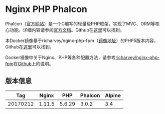 # Nginx PHP Phalcon

Phalcon（[官方网站](https://phalconphp.com)）是一个C编写的轻量级PHP框架，实现了MVC、ORM等核心功能。详细内容请参阅[官方文档](https://docs.phalconphp.com/en/latest/index.html)。Github在[这里](https://github.com/phalcon/cphalcon)可以找到。

本Docker镜像基于richarvey/nginx-php-fpm（[镜像地址](https://hub.docker.com/r/richarvey/nginx-php-fpm/)）的PHP5版本内容，Github在[这里](https://github.com/ngineered/nginx-php-fpm)可以找到。

Docker镜像中关于Nginx、PHP等各种配置方法，请参考[richarvey/nginx-php-fpm](https://hub.docker.com/r/richarvey/nginx-php-fpm/)在[Github](https://github.com/ngineered/nginx-php-fpm)上的说明。

## 版本信息
| Tag | Nginx | PHP | Phalcon | Alpine |
|-----|-------|-----|---------|--------|
| 20170212 | 1.11.5 | 5.6.29 | 3.0.2 | 3.4 |


